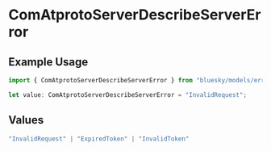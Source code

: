 # ComAtprotoServerDescribeServerError

## Example Usage

```typescript
import { ComAtprotoServerDescribeServerError } from "bluesky/models/errors";

let value: ComAtprotoServerDescribeServerError = "InvalidRequest";
```

## Values

```typescript
"InvalidRequest" | "ExpiredToken" | "InvalidToken"
```